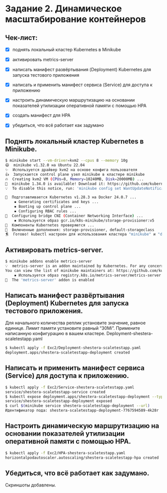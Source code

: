 # Задание 2. Динамическое масштабирование контейнеров

## Чек-лист:
- [x] поднять локальный кластер Kubernetes в Minikube
- [x] активировать metrics-server
- [x] написать манифест развёртывания (Deployment) Kubernetes для запуска тестового приложения
- [x] написать и применить манифест сервиса (Service) для доступа к приложению
- [x] настроить динамическую маршрутизацию на основании показателей утилизации оперативной памяти с помощью HPA
- [x] создать манифест для HPA
- [x] убедиться, что всё работает как задумано


## Поднять локальный кластер Kubernetes в Minikube.
```bash
$ minikube start --vm-driver=kvm2 --cpus 8 --memory 10g
😄  minikube v1.32.0 на Ubuntu 22.04
✨  Используется драйвер kvm2 на основе конфига пользователя
👍  Запускается control plane узел minikube в кластере minikube
🔥  Creating kvm2 VM (CPUs=8, Memory=10240MB, Disk=20000MB) ...
🎉  minikube 1.34.0 is available! Download it: https://github.com/kubernetes/minikube/releases/tag/v1.34.0
💡  To disable this notice, run: 'minikube config set WantUpdateNotification false'

🐳  Подготавливается Kubernetes v1.28.3 на Docker 24.0.7 ...
    ▪ Generating certificates and keys ...
    ▪ Booting up control plane ...
    ▪ Configuring RBAC rules ...
🔗  Configuring bridge CNI (Container Networking Interface) ...
    ▪ Используется образ gcr.io/k8s-minikube/storage-provisioner:v5
🔎  Компоненты Kubernetes проверяются ...
🌟  Включенные дополнения: storage-provisioner, default-storageclass
🏄  Готово! kubectl настроен для использования кластера "minikube" и "default" пространства имён по умолчанию
```

## Активировать metrics-server. 
```bash
$ minikube addons enable metrics-server 
💡  metrics-server is an addon maintained by Kubernetes. For any concerns contact minikube on GitHub.
You can view the list of minikube maintainers at: https://github.com/kubernetes/minikube/blob/master/OWNERS
    ▪ Используется образ registry.k8s.io/metrics-server/metrics-server:v0.6.4
🌟  The 'metrics-server' addon is enabled
```

## Написать манифест развёртывания (Deployment) Kubernetes для запуска тестового приложения.
Для начального количества реплик установите значение, равное единице. Лимит памяти установите равный “30Mi”. Примените написанную конфигурацию в вашем кластере.
Deployment-shestera-scaletestapp.yaml
```bash
$ kubectl apply -f Exc2/Deployment-shestera-scaletestapp.yaml 
deployment.apps/shestera-scaletestapp-deployment created
```

## Написать и применить манифест сервиса (Service) для доступа к приложению.
```bash
$ kubectl apply -f Exc2/Service-shestera-scaletestapp.yaml                                                                                                                
service/shestera-scaletestapp-service created
$ kubectl expose deployment.apps/shestera-scaletestapp-deployment --type="NodePort" --port 8080
service/shestera-scaletestapp-deployment exposed
$ curl $(minikube service shestera-scaletestapp-deployment --url)
Идентификатор пода: shestera-scaletestapp-deployment-7767594589-4k28r
```

## Настроить динамическую маршрутизацию на основании показателей утилизации оперативной памяти с помощью HPA.
```bash
$ kubectl apply -f Exc2/HPA-shestera-scaletestapp.yaml 
horizontalpodautoscaler.autoscaling/shestera-scaletestapp-hpa created
```

## Убедиться, что всё работает как задумано.
Скриншоты добавлены.